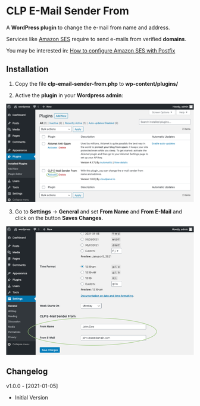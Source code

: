 # CLP E-Mail Sender From

A **WordPress plugin** to change the e-mail from name and address.

Services like [Amazon SES](https://aws.amazon.com/ses/) require to send e-mails from verified **domains**.

You may be interested in: [How to configure Amazon SES with Postfix](https://www.cloudwromo.cf/tutorial/how-to-configure-amazon-ses-with-postfix/)

## Installation

1) Copy the file **clp-email-sender-from.php** to **wp-content/plugins/**

2) Active the **plugin** in your **Wordpress admin**:

<img alt="CLP E-Mail Sender From Wordpress Plugin" src="/assets/images/activate_plugin.png?v=0.0.1">

3) Go to **Settings** -> **General** and set **From Name** and **From E-Mail** and click on the button **Saves Changes**.

<img alt="CLP E-Mail Sender From Settings" src="/assets/images/email_sender_from_settings.png?v=0.0.1">

## Changelog

v1.0.0 - [2021-01-05]

- Initial Version
